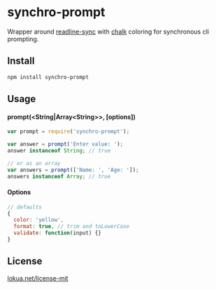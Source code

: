 # synchro-prompt

Wrapper around [readline-sync](https://github.com/anseki/readline-sync) with 
[chalk](https://github.com/sindresorhus/chalk) coloring for synchronous cli prompting.

## Install

```bash
npm install synchro-prompt
```

## Usage

#### prompt(&lt;String|Array&lt;String&gt;&gt;, [options])

```js
var prompt = require('synchro-prompt');

var answer = prompt('Enter value: ');
answer instanceof String; // true

// or as an array
var answers = prompt(['Name: ', 'Age: ']);
answers instanceof Array; // true
```
#### Options

```js
// defaults
{
  color: 'yellow',
  format: true, // trim and toLowerCase
  validate: function(input) {}
}
```

## License

[lokua.net/license-mit](http://lokua.net/license-mit.html)

